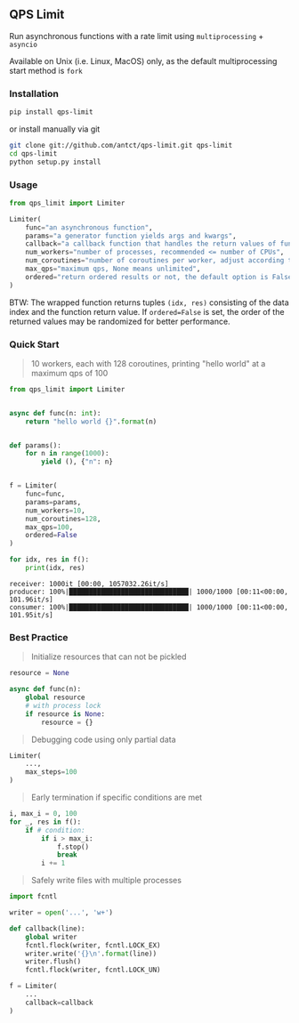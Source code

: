 ## QPS Limit

Run asynchronous functions with a rate limit using `multiprocessing` + `asyncio`

Available on Unix (i.e. Linux, MacOS) only, as the default multiprocessing start method is `fork`

### Installation

```bash
pip install qps-limit
```

or install manually via git

```bash
git clone git://github.com/antct/qps-limit.git qps-limit
cd qps-limit
python setup.py install
```

### Usage

```python
from qps_limit import Limiter

Limiter(
    func="an asynchronous function",
    params="a generator function yields args and kwargs",
    callback="a callback function that handles the return values of func",
    num_workers="number of processes, recommended <= number of CPUs",
    num_coroutines="number of coroutines per worker, adjust according to the situation",
    max_qps="maximum qps, None means unlimited",
    ordered="return ordered results or not, the default option is False"
)
```

BTW: The wrapped function returns tuples `(idx, res)` consisting of the data index and the function return value. If `ordered=False` is set, the order of the returned values may be randomized for better performance.

### Quick Start

> 10 workers, each with 128 coroutines, printing "hello world" at a maximum qps of 100

```python
from qps_limit import Limiter


async def func(n: int):
    return "hello world {}".format(n)


def params():
    for n in range(1000):
        yield (), {"n": n}


f = Limiter(
    func=func,
    params=params,
    num_workers=10,
    num_coroutines=128,
    max_qps=100,
    ordered=False
)

for idx, res in f():
    print(idx, res)
```

```
receiver: 1000it [00:00, 1057032.26it/s]
producer: 100%|██████████████████████████████| 1000/1000 [00:11<00:00, 101.96it/s]
consumer: 100%|██████████████████████████████| 1000/1000 [00:11<00:00, 101.95it/s]
```

### Best Practice

> Initialize resources that can not be pickled

```python
resource = None

async def func(n):
    global resource
    # with process lock
    if resource is None:
        resource = {}
```

> Debugging code using only partial data

```python
Limiter(
    ...,
    max_steps=100
)
```

> Early termination if specific conditions are met

```python
i, max_i = 0, 100
for _, res in f():
    if # condition:
        if i > max_i:
            f.stop()
            break
        i += 1
```

> Safely write files with multiple processes

```python
import fcntl

writer = open('...', 'w+')

def callback(line):
    global writer
    fcntl.flock(writer, fcntl.LOCK_EX)
    writer.write('{}\n'.format(line))
    writer.flush()
    fcntl.flock(writer, fcntl.LOCK_UN)

f = Limiter(
    ...
    callback=callback
)
```
